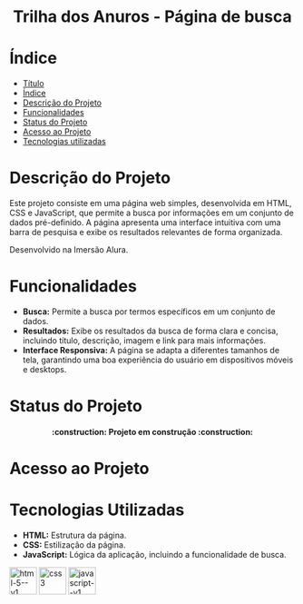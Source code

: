 <h1 align="center"> Trilha dos Anuros - Página de busca </h1>

# Índice 

* [Título](#Título)
* [Índice](#índice)
* [Descrição do Projeto](#descrição-do-projeto)
* [Funcionalidades](#Funcionalidades)
* [Status do Projeto](#status-do-Projeto)
* [Acesso ao Projeto](#acesso-ao-projeto)
* [Tecnologias utilizadas](#tecnologias-utilizadas)

# Descrição do Projeto

Este projeto consiste em uma página web simples, desenvolvida em HTML, CSS e JavaScript, que permite a busca por informações em um conjunto de dados pré-definido. A página apresenta uma interface intuitiva com uma barra de pesquisa e exibe os resultados relevantes de forma organizada.

Desenvolvido na Imersão Alura.

# Funcionalidades
* **Busca:** Permite a busca por termos específicos em um conjunto de dados.
* **Resultados:** Exibe os resultados da busca de forma clara e concisa, incluindo título, descrição, imagem e link para mais informações.
* **Interface Responsiva:** A página se adapta a diferentes tamanhos de tela, garantindo uma boa experiência do usuário em dispositivos móveis e desktops.

# Status do Projeto

<h4 align="center"> 
    :construction:  Projeto em construção  :construction:
</h4>

# Acesso ao Projeto

 
# Tecnologias Utilizadas
* **HTML:** Estrutura da página.
* **CSS:** Estilização da página. 
* **JavaScript:** Lógica da aplicação, incluindo a funcionalidade de busca.


 <img width="48" height="48" src="https://img.icons8.com/color/48/html-5--v1.png" alt="html-5--v1"/> <img width="48" height="48" src="https://img.icons8.com/fluency/48/css3.png" alt="css3"/>  <img width="48" height="48" src="https://img.icons8.com/color/48/javascript--v1.png" alt="javascript--v1"/>
